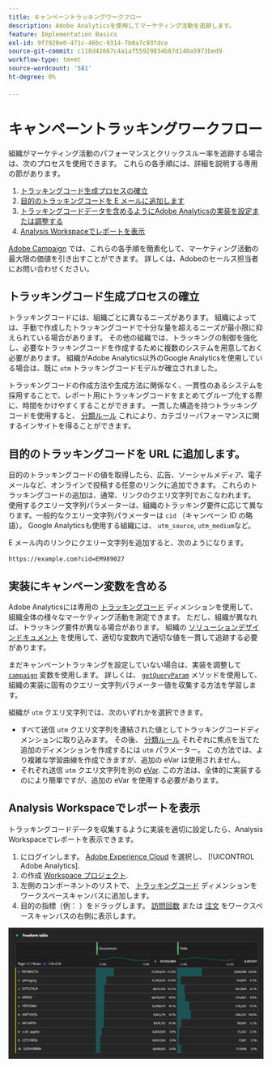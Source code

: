 ```yaml
---
title: キャンペーントラッキングワークフロー
description: Adobe Analyticsを使用してマーケティング活動を追跡します。
feature: Implementation Basics
exl-id: 9f7920e0-471c-46bc-9314-7b0a7c93fdce
source-git-commit: c118d42667c4a1af55929834b87d148a5973bed9
workflow-type: tm+mt
source-wordcount: '581'
ht-degree: 0%

---
```


# キャンペーントラッキングワークフロー

組織がマーケティング活動のパフォーマンスとクリックスルー率を追跡する場合は、次のプロセスを使用できます。 これらの各手順には、詳細を説明する専用の節があります。

1. [トラッキングコード生成プロセスの確立](#establish-a-tracking-code-generation-process)
1. [目的のトラッキングコードを E メールに追加します](#add-the-desired-tracking-code-to-the-email)
1. [トラッキングコードデータを含めるようにAdobe Analyticsの実装を設定または調整する](#include-campaign-variables-in-your-implementation)
1. [Analysis Workspaceでレポートを表示](#view-the-reports-in-analysis-workspace)

[Adobe Campaign](https://business.adobe.com/products/campaign/adobe-campaign.html) では、これらの各手順を簡素化して、マーケティング活動の最大限の価値を引き出すことができます。 詳しくは、Adobeのセールス担当者にお問い合わせください。

## トラッキングコード生成プロセスの確立

トラッキングコードには、組織ごとに異なるニーズがあります。 組織によっては、手動で作成したトラッキングコードで十分な量を超えるニーズが最小限に抑えられている場合があります。 その他の組織では、トラッキングの制御を強化し、必要なトラッキングコードを作成するために複数のシステムを用意しておく必要があります。 組織がAdobe Analytics以外のGoogle Analyticsを使用している場合は、既に `utm` トラッキングコードモデルが確立されました。

トラッキングコードの作成方法や生成方法に関係なく、一貫性のあるシステムを採用することで、レポート用にトラッキングコードをまとめてグループ化する際に、時間をかけやすくすることができます。 一貫した構造を持つトラッキングコードを使用すると、 [分類ルール](/help/components/classifications/crb/classification-rule-builder.md) これにより、カテゴリーパフォーマンスに関するインサイトを得ることができます。

## 目的のトラッキングコードを URL に追加します。

目的のトラッキングコードの値を取得したら、広告、ソーシャルメディア、電子メールなど、オンラインで投稿する任意のリンクに追加できます。 これらのトラッキングコードの追加は、通常、リンクのクエリ文字列でおこなわれます。 使用するクエリー文字列パラメーターは、組織のトラッキング要件に応じて異なります。一般的なクエリー文字列パラメーターは `cid` （キャンペーン ID の略語）。 Google Analyticsも使用する組織には、 `utm_source`, `utm_medium`など。

E メール内のリンクにクエリー文字列を追加すると、次のようになります。

```text
https://example.com?cid=EM989027
```

## 実装にキャンペーン変数を含める

Adobe Analyticsには専用の [トラッキングコード](/help/components/dimensions/tracking-code.md) ディメンションを使用して、組織全体の様々なマーケティング活動を測定できます。 ただし、組織が異なれば、トラッキング要件が異なる場合があります。 組織の [ソリューションデザインドキュメント](../prepare/solution-design.md) を使用して、適切な変数内で適切な値を一貫して追跡する必要があります。

まだキャンペーントラッキングを設定していない場合は、実装を調整して [`campaign`](/help/implement/vars/page-vars/campaign.md) 変数を使用します。 詳しくは、 [`getQueryParam`](/help/implement/vars/plugins/getqueryparam.md) メソッドを使用して、組織の実装に固有のクエリー文字列パラメーター値を収集する方法を学習します。

組織が `utm` クエリ文字列では、次のいずれかを選択できます。

* すべて送信 `utm` クエリ文字列を連結された値としてトラッキングコードディメンションに取り込みます。 その後、 [分類ルール](/help/components/classifications/crb/classification-rule-builder.md) それぞれに焦点を当てた追加のディメンションを作成するには `utm` パラメーター。 この方法では、より複雑な学習曲線を作成できますが、追加の eVar は使用されません。
* それぞれ送信 `utm` クエリ文字列を別の [eVar](/help/components/dimensions/evar.md). この方法は、全体的に実装するのにより簡単ですが、追加の eVar を使用する必要があります。

## Analysis Workspaceでレポートを表示

トラッキングコードデータを収集するように実装を適切に設定したら、Analysis Workspaceでレポートを表示できます。

1. にログインします。 [Adobe Experience Cloud](https://experience.adobe.com) を選択し、 [!UICONTROL Adobe Analytics].
1. の作成 [Workspace プロジェクト](/help/analyze/analysis-workspace/build-workspace-project/freeform-overview.md).
1. 左側のコンポーネントのリストで、 [トラッキングコード](/help/components/dimensions/tracking-code.md) ディメンションをワークスペースキャンバスに追加します。
1. 目的の指標（例： ）をドラッグします。 [訪問回数](/help/components/metrics/visits.md) または [注文](/help/components/metrics/orders.md) をワークスペースキャンバスの右側に表示します。

![キャンペーントラッキングレポート](../assets/campaign-tracking-report.png)
